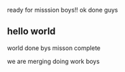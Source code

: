 ready for misssion boys!!
ok done guys

## hello world

world done bys misson complete

we are merging
doing work boys

